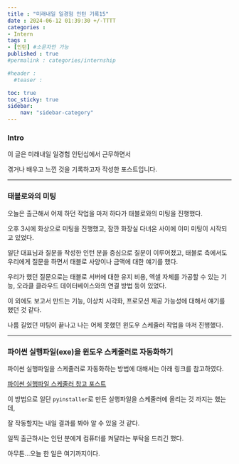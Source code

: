 ```yaml
---
title : "미래내일 일경험 인턴 기록15"
date : 2024-06-12 01:39:30 +/-TTTT
categories : 
- Intern
tags : 
- [인턴] #소문자만 가능
published : true
#permalink : categories/internship

#header :
  #teaser : 

toc: true
toc_sticky: true
sidebar:
    nav: "sidebar-category"
---
```



### Intro

이 글은 미래내일 일경험 인턴십에서 근무하면서

겪거나 배우고 느낀 것을 기록하고자 작성한 포스트입니다.

* * *

### 태블로와의 미팅

오늘은 출근해서 어제 하던 작업을 마저 하다가 태블로와의 미팅을 진행했다.

오후 3시에 화상으로 미팅을 진행했고, 잠깐 화장실 다녀온 사이에 이미 미팅이 시작되고 있었다.

일단 대표님과 질문을 작성한 인턴 분을 중심으로 질문이 이루어졌고, 태블로 측에서도 우리에게 질문을 하면서 태블로 사양이나 금액에 대한 얘기를 했다.

우리가 했던 질문으로는 태블로 서버에 대한 유지 비용, 엑셀 자체를 가공할 수 있는 기능, 오라클 클라우드 데이터베이스와의 연결 방법 등이 있었다.

이 외에도 보고서 만드는 기능, 이상치 시각화, 프로모션 제공 가능성에 대해서 얘기를 했던 것 같다.

나름 길었던 미팅이 끝나고 나는 어제 못했던 윈도우 스케줄러 작업을 마저 진행했다.

* * *

### 파이썬 실행파일(exe)을 윈도우 스케줄러로 자동화하기

파이썬 실행파일을 스케줄러로 자동화하는 방법에 대해서는 아래 링크를 참고하였다.

[파이썬 실행파일 스케줄러 참고 포스트](https://yeko90.tistory.com/entry/python-%ED%8C%8C%EC%9D%B4%EC%8D%AC-%ED%8C%8C%EC%9D%BC-%EC%A3%BC%EA%B8%B0%EC%A0%81-%EC%8B%A4%ED%96%89-%EC%9E%91%EC%97%85-%EC%8A%A4%EC%BC%80%EC%A4%84%EB%9F%AC)

이 방법으로 일단 `pyinstaller`로 만든 실행파일을 스케줄러에 올리는 것 까지는 했는데,

잘 작동할지는 내일 결과를 봐야 알 수 있을 것 같다.

일찍 출근하시는 인턴 분에게 컴퓨터를 켜달라는 부탁을 드리긴 했다.

아무튼...오늘 한 일은 여기까지이다.